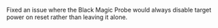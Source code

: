 Fixed an issue where the Black Magic Probe would always disable target power on reset rather than leaving it alone.